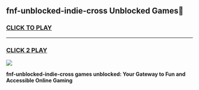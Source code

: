 
## fnf-unblocked-indie-cross Unblocked Games👋
<h3>
<a href="https://news.freeplayer.one?title=fnf-unblocked-indie-cross&ref=16F">CLICK TO PLAY</a></h3>
<hr>

<h3>
<a href="https://news.freeplayer.one?title=fnf-unblocked-indie-cross&ref=16F">CLICK 2 PLAY</a>
  
</h3>

<a href="https://news.freeplayer.one?title=fnf-unblocked-indie-cross&ref=16F/"><img src="https://clearcache.store/games.png"></a>


**fnf-unblocked-indie-cross games unblocked: Your Gateway to Fun and Accessible Online Gaming**
